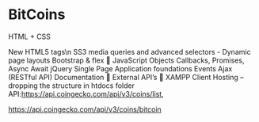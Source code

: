 # BitCoins
 HTML + CSS

New HTML5 tags\n
SS3 media queries and advanced selectors - Dynamic page layouts
Bootstrap & flex  JavaScript
Objects
Callbacks, Promises, Async Await
jQuery
Single Page Application foundations
Events
Ajax (RESTful API)
Documentation  External API’s  XAMPP Client Hosting – dropping the structure in htdocs folder
API:https://api.coingecko.com/api/v3/coins/list,

https://api.coingecko.com/api/v3/coins/bitcoin
